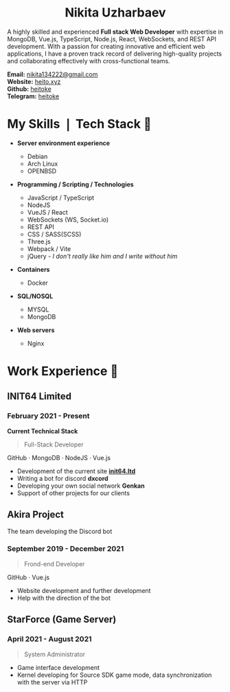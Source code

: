 <p></p>

<h1 align="center">Nikita Uzharbaev  </h1>

A highly skilled and experienced **Full stack Web Developer** with expertise in MongoDB, Vue.js, TypeScript, Node.js, React, WebSockets, and REST API development. With a passion for creating innovative and efficient web applications, I have a proven track record of delivering high-quality projects and collaborating effectively with cross-functional teams.

**Email:** [nikita134222@gmail.com](mailto:nikita134222@gmail.com) <br>
**Website:** [heito.xyz](https://heito.xyz) <br>
**Github:** [heitoke](https://github.com/heitoke) <br>
**Telegram:** [heitoke](https://heitoke.t.me)

# My Skills ❘ Tech Stack 🧰
* **Server environment experience**
	* Debian
	* Arch Linux
	* OPENBSD

* **Programming / Scripting / Technologies**
	* JavaScript / TypeScript
	* NodeJS
	* VueJS / React
	* WebSockets (WS, Socket.io)
	* REST API
	* CSS / SASS(SCSS)
	* Three.js
	* Webpack / Vite
	* jQuery - *I don't really like him and I write without him*

* **Containers**
	* Docker

* **SQL/NOSQL**
	* MYSQL
	* MongoDB

* **Web servers**
	* Nginx

# Work Experience 💼

## INIT64 Limited

### February 2021 - Present

**Current Technical Stack**

> Full-Stack Developer

GitHub · MongoDB · NodeJS · Vue.js

- Development of the current site **[init64.ltd](https://init64.ltd)**
- Writing a bot for discord **dxcord**
- Developing your own social network **Genkan**
- Support of other projects for our clients

## Akira Project

The team developing the Discord bot

### September 2019 - December 2021

> Frond-end Developer

GitHub · Vue.js

- Website development and further development
- Help with the direction of the bot

## StarForce (Game Server)

### April 2021 - August 2021

> System Administrator

- Game interface development
- Kernel developing for Source SDK game mode, data synchronization with the server
via HTTP
